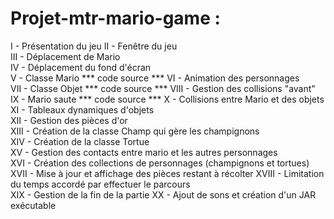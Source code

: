# Projet-mtr-mario-game : 


I - Présentation du jeu
II - Fenêtre du jeu    
III - Déplacement de Mario     
IV - Déplacement du fond d'écran     
V - Classe Mario     *** code source ***
VI - Animation des personnages     
VII - Classe Objet     *** code source ***
VIII - Gestion des collisions "avant"   
IX - Mario saute     *** code source ***
X - Collisions entre Mario et des objets 
XI - Tableaux dynamiques d'objets    
XII - Gestion des pièces d'or  
XIII - Création de la classe Champ qui gère les champignons    
XIV - Création de la classe Tortue   
XV - Gestion des contacts entre mario et les autres personnages  
XVI - Création des collections de personnages (champignons et tortues)   
XVII - Mise à jour et affichage des pièces restant à récolter 
XVIII - Limitation du temps accordé par effectuer le parcours  
XIX - Gestion de la fin de la partie 
XX - Ajout de sons et création d'un JAR exécutable
